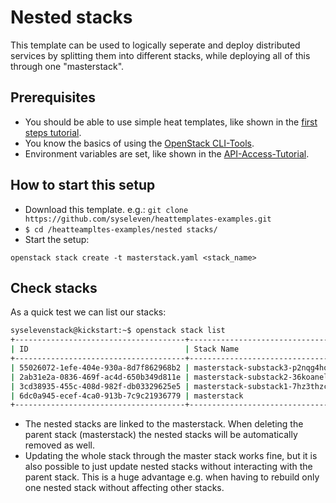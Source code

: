 # Nested stacks

This template can be used to logically seperate and deploy distributed services by splitting them into different stacks, while deploying all of this through one "masterstack".

## Prerequisites

* You should be able to use simple heat templates, like shown in the [first steps tutorial](https://doc.syselevenstack.com/en/tutorials/firststeps/).
* You know the basics of using the [OpenStack CLI-Tools](https://doc.syselevenstack.com/en/tutorials/openstack-cli/).
* Environment variables are set, like shown in the [API-Access-Tutorial](https://doc.syselevenstack.com/en/tutorials/api-access/).

## How to start this setup

* Download this template. e.g.: `git clone https://github.com/syseleven/heattemplates-examples.git`
* `$ cd /heatteampltes-examples/nested stacks/`
* Start the setup:

```
openstack stack create -t masterstack.yaml <stack_name>
```

## Check stacks

As a quick test we can list our stacks:

```bash
syselevenstack@kickstart:~$ openstack stack list
+--------------------------------------+------------------------------------+-----------------+---------------------+--------------+
| ID                                   | Stack Name                         | Stack Status    | Creation Time       | Updated Time |
+--------------------------------------+------------------------------------+-----------------+---------------------+--------------+
| 55026072-1efe-404e-930a-8d7f862968b2 | masterstack-substack3-p2nqg4hqqovd | CREATE_COMPLETE | 2017-10-11T15:08:45 | None         |
| 2ab31e2a-0836-469f-ac4d-650b349d811e | masterstack-substack2-36koanelqe65 | CREATE_COMPLETE | 2017-10-11T15:08:43 | None         |
| 3cd38935-455c-408d-982f-db03329625e5 | masterstack-substack1-7hz3thzcw4sl | CREATE_COMPLETE | 2017-10-11T15:08:40 | None         |
| 6dc0a945-ecef-4ca0-913b-7c9c21936779 | masterstack                        | CREATE_COMPLETE | 2017-10-11T15:08:39 | None         |
+--------------------------------------+------------------------------------+-----------------+---------------------+--------------+
```

* The nested stacks are linked to the masterstack. When deleting the parent stack (masterstack) the nested stacks will be automatically removed as well.
* Updating the whole stack through the master stack works fine, but it is also possible to just update nested stacks without interacting with the parent stack. This is a huge advantage e.g. when having to rebuild only one nested stack without affecting other stacks.

